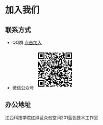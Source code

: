 <script setup>
import {
  VPTeamPage,
  VPTeamPageTitle,
  VPTeamPageSection,
  VPTeamMembers
} from 'vitepress/theme'
import { bst } from '../_data/team'
</script>

# 加入我们

## 联系方式

- QQ群
    [点击加入](https://qm.qq.com/q/HvMQU9y5a0)

- 微信公众号
    ![wx_qrcode](../assets/img/contact/join-us/wx_qrcode.png)

## 办公地址

江西科技学院红绿蓝众创空间201蓝色技术工作室

<VPTeamMembers :members="bst" />